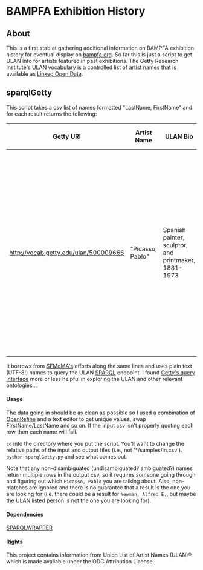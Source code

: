 # BAMPFA Exhibition History

## About

This is a first stab at gathering additional information on BAMPFA exhibition history for eventual display on [bampfa.org](http://bampfa.org). So far this is just a script to get ULAN info for artists featured in past exhibitions. The Getty Research Institute's ULAN vocabulary is a controlled list of artist names that is available as [Linked Open Data](http://vocab.getty.edu/). 


## sparqlGetty

This script takes a csv list of names formatted "LastName, FirstName" and for each result returns the following:


|Getty URI|Artist Name|ULAN Bio|ULAN Scope Note|Also Known As|Type of Artist|
|-|-|-|-|-|-|
http://vocab.getty.edu/ulan/500009666|"Picasso, Pablo"|Spanish painter, sculptor, and printmaker, 1881-1973|Long-lived and very influential Spanish artist, active in France. He dominated 20th-century European art. With Georges Braque, he is credited with inventing Cubism.|Pablo Picasso;Picasso, Pablo Diego José Francisco de Paula Juan Nepomuceno Crispín Crispiniano de la Santissima Trinidad Ruiz Blasco;Picasso, Pablo Ruiz;Picasso, Pablo Ruiz y;Ruiz Picasso, Pablo;Ruiz y Picasso, Pablo;Ruiz, Pablo;Ruys Picasso, Pablo;Ruys, Pablo;Ruiz Y Picasso, Pablo;Picasso, Pablo Ruiz Y;Pablo Ruiz Y Picasso|ceramicists;artists;decorative artists;genre artists;painters;sculptors|

It borrows from [SFMoMA's](https://github.com/sfmoma/getty-getter) efforts along the same lines and uses plain text (UTF-8!) names to query the ULAN [SPARQL](https://data-gov.tw.rpi.edu/wiki/How_to_use_SPARQL) endpoint. I found [Getty's query interface](http://vocab.getty.edu/queries#Finding_Subjects) more or less helpful in exploring the ULAN and other relevant ontologies... 

#### Usage

The data going in should be as clean as possible so I used a combination of [OpenRefine](http://openrefine.org/) and a text editor to get unique values, swap FirstName/LastName and so on. If the input csv isn't properly quoting each row then each name will fail.

`cd` into the directory where you put the script. You'll want to change the relative paths of the input and output files (i.e., not '*/samples/in.csv'). `python sparqlGetty.py` and see what comes out. 

Note that any non-disambiguated (undisambiguated? ambiguated?) names return multiple rows in the output csv, so it requires someone going through and figuring out which `Picasso, Pablo` you are talking about. Also, non-matches are ignored and there is no guarantee that a result is the one you are looking for (i.e. there could be a result for `Newman, Alfred E.`, but maybe the ULAN listed person is not the one you are looking for).

#### Dependencies

[SPARQLWRAPPER](https://rdflib.github.io/sparqlwrapper/)

#### Rights

This project contains information from Union List of Artist Names (ULAN)® which is made available under the ODC Attribution License.
